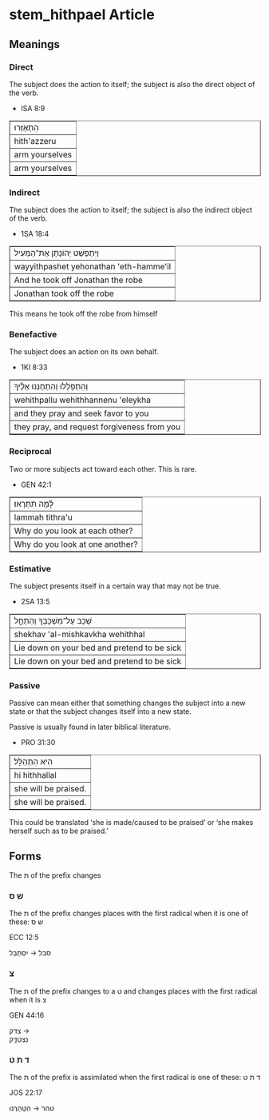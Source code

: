 # stem_hithpael Article

## Meanings

### Direct 

The subject does the action to itself; the subject is also the direct object of the verb.

* ISA 8:9
<table border="1" class="docutils">
<colgroup>
<col width="100%" />
</colgroup>
<tbody valign="top">
<tr class="row-odd"><td>הִתְאַזְּרוּ</td>
</tr>
<tr class="row-even"><td>hith'azzeru</td>
</tr>
<tr class="row-odd"><td>arm yourselves</td>
</tr>
<tr class="row-even"><td>arm yourselves</td>
</tr>
</tbody>
</table>

### Indirect 

The subject does the action to itself; the subject is also the indirect object of the verb.

* 1SA 18:4
<table border="1" class="docutils">
<colgroup>
<col width="100%" />
</colgroup>
<tbody valign="top">
<tr class="row-odd"><td>וַיִּתְפַּשֵּׁט יְהוֹנָתָן אֶת־הַמְּעִיל</td>
</tr>
<tr class="row-even"><td>wayyithpashet yehonathan 'eth-hamme'il</td>
</tr>
<tr class="row-odd"><td>And he took off Jonathan the robe</td>
</tr>
<tr class="row-even"><td>Jonathan took off the robe</td>
</tr>
</tbody>
</table>

This means he took off the robe from himself

### Benefactive  

The subject does an action on its own behalf.

* 1KI 8:33
<table border="1" class="docutils">
<colgroup>
<col width="100%" />
</colgroup>
<tbody valign="top">
<tr class="row-odd"><td>וְהִתְפַּלְלוּ וְהִתְחַנְּנוּ אֵלֶ֫יךָ</td>
</tr>
<tr class="row-even"><td>wehithpallu wehithhannenu 'eleykha</td>
</tr>
<tr class="row-odd"><td>and they pray and seek favor to you</td>
</tr>
<tr class="row-even"><td>they pray, and request forgiveness from you</td>
</tr>
</tbody>
</table>

### Reciprocal

Two or more subjects act toward each other. This is rare. 

* GEN 42:1
<table border="1" class="docutils">
<colgroup>
<col width="100%" />
</colgroup>
<tbody valign="top">
<tr class="row-odd"><td>לָ֫מָּה תִּתְרָאוּ׃</td>
</tr>
<tr class="row-even"><td>lammah tithra'u</td>
</tr>
<tr class="row-odd"><td>Why do you look at each other?</td>
</tr>
<tr class="row-even"><td>Why do you look at one another?</td>
</tr>
</tbody>
</table>

### Estimative

The subject presents itself in a certain way that may not be true.

* 2SA 13:5
<table border="1" class="docutils">
<colgroup>
<col width="100%" />
</colgroup>
<tbody valign="top">
<tr class="row-odd"><td>שְׁכַב עַל־מִשְׁכָּבְךָ וְהִתְחָ֑ל</td>
</tr>
<tr class="row-even"><td>shekhav 'al-mishkavkha wehithhal</td>
</tr>
<tr class="row-odd"><td>Lie down on your bed and pretend to be sick</td>
</tr>
<tr class="row-even"><td>Lie down on your bed and pretend to be sick</td>
</tr>
</tbody>
</table>

### Passive 

Passive can mean either that something changes the subject into a new state or that the subject changes itself into a new state. 

Passive is usually found in later biblical literature.

* PRO 31:30
<table border="1" class="docutils">
<colgroup>
<col width="100%" />
</colgroup>
<tbody valign="top">
<tr class="row-odd"><td>הִיא הִתְהַלָּל׃</td>
</tr>
<tr class="row-even"><td>hi hithhallal</td>
</tr>
<tr class="row-odd"><td>she will be praised.</td>
</tr>
<tr class="row-even"><td>she will be praised.</td>
</tr>
</tbody>
</table>
This could be translated ‘she is made/caused to be praised’ or ‘she makes herself such as to be praised.’ 

## Forms

The ת of the prefix changes 

### ש ס

The ת of the prefix changes places with the first radical when it is one of these: ש ס

ECC 12:5

סבל → 
יִסְתַּבֵּל

### צ

The ת of the prefix changes to a ט and changes places with the first radical when it is צ

GEN 44:16

צדק	→ 	
נִצְטַדָּ֑ק

### ד ת ט

The ת of the prefix is assimilated when the first radical is one of these: ד ת ט

JOS 22:17

טהר → 
הִטַּהַרְנוּ
